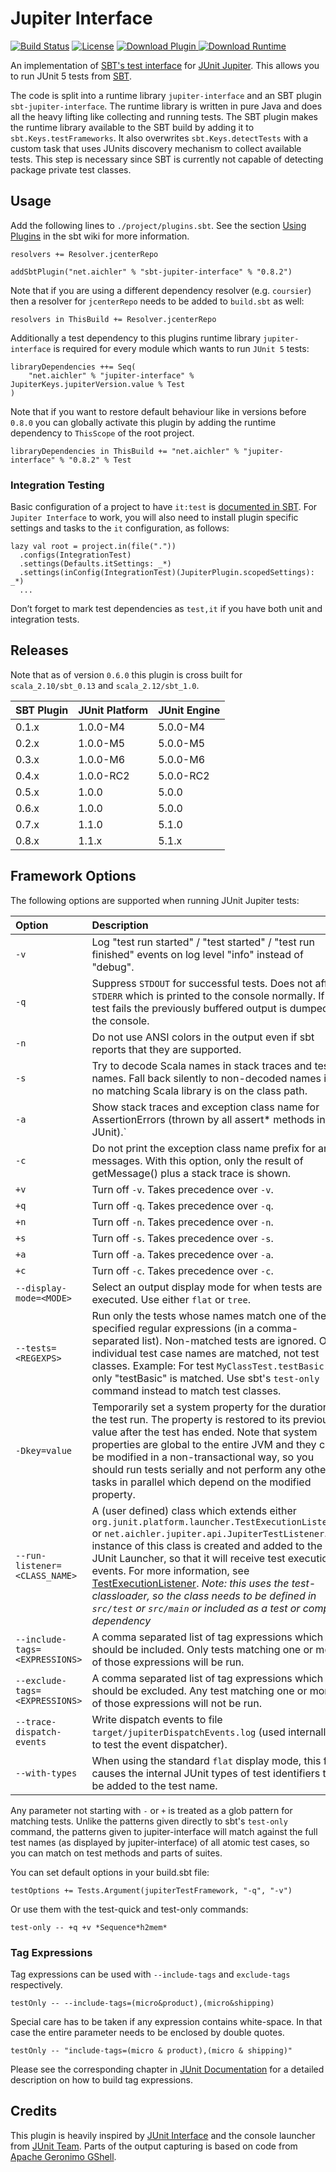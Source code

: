 Jupiter Interface
=================

[![Build Status](https://api.travis-ci.org/maichler/sbt-jupiter-interface.png?branch=master)](https://travis-ci.org/maichler/sbt-jupiter-interface)
[![License](https://img.shields.io/hexpm/l/plug.svg)](https://raw.githubusercontent.com/maichler/sbt-jupiter-interface/master/LICENSE)
 [ ![Download Plugin](https://api.bintray.com/packages/maichler/sbt-plugins/sbt-jupiter-interface/images/download.svg?version=0.8.2) ](https://bintray.com/maichler/sbt-plugins/sbt-jupiter-interface/0.8.2/link)
 [ ![Download Runtime](https://api.bintray.com/packages/maichler/maven/jupiter-interface/images/download.svg?version=0.8.2) ](https://bintray.com/maichler/maven/jupiter-interface/0.8.2/link)
 
An implementation of [SBT's test interface](https://github.com/sbt/test-interface) for [JUnit Jupiter](http://junit.org/junit5). This allows you to run JUnit 5 tests from [SBT](http://www.scala-sbt.org/).

The code is split into a runtime library `jupiter-interface` and an SBT plugin `sbt-jupiter-interface`. The runtime library is written in pure Java and does all the heavy lifting like collecting and running tests. The SBT plugin makes the runtime library available to the SBT build by adding it to `sbt.Keys.testFrameworks`. It also overwrites `sbt.Keys.detectTests` with a custom task that uses JUnits discovery mechanism to collect available tests. This step is necessary since SBT is currently not capable of detecting package private test classes.

## Usage

Add the following lines to `./project/plugins.sbt`. See the section [Using Plugins](http://www.scala-sbt.org/release/docs/Using-Plugins.html) in the sbt wiki for more information.

    resolvers += Resolver.jcenterRepo
    
    addSbtPlugin("net.aichler" % "sbt-jupiter-interface" % "0.8.2")
    
Note that if you are using a different dependency resolver (e.g. `coursier`) then a resolver for `jcenterRepo` needs to be added to `build.sbt` as well:

    resolvers in ThisBuild += Resolver.jcenterRepo
    
Additionally a test dependency to this plugins runtime library `jupiter-interface` is required for every module which wants to run `JUnit 5` tests:

    libraryDependencies ++= Seq(
        "net.aichler" % "jupiter-interface" % JupiterKeys.jupiterVersion.value % Test
    )

Note that if you want to restore default behaviour like in versions before `0.8.0` you can globally activate this plugin by adding the runtime dependency to `ThisScope` of the root project.

    libraryDependencies in ThisBuild += "net.aichler" % "jupiter-interface" % "0.8.2" % Test
    
### Integration Testing

Basic configuration of a project to have `it:test` is [documented in SBT](https://www.scala-sbt.org/0.13/docs/Testing.html#Integration+Tests). For `Jupiter Interface` to work, you will also need to install plugin specific settings and tasks to the `it` configuration, as follows:

```
lazy val root = project.in(file("."))
  .configs(IntegrationTest)
  .settings(Defaults.itSettings: _*)
  .settings(inConfig(IntegrationTest)(JupiterPlugin.scopedSettings): _*)
  ...
```
Don’t forget to mark test dependencies as `test,it` if you have both unit and integration tests.

## Releases

Note that as of version `0.6.0` this plugin is cross built for `scala_2.10/sbt_0.13` and `scala_2.12/sbt_1.0`.

 SBT Plugin      | JUnit Platform | JUnit Engine
:----------------|:---------------|:-------------
 0.1.x           | 1.0.0-M4       | 5.0.0-M4
 0.2.x           | 1.0.0-M5       | 5.0.0-M5
 0.3.x           | 1.0.0-M6       | 5.0.0-M6
 0.4.x           | 1.0.0-RC2      | 5.0.0-RC2
 0.5.x           | 1.0.0          | 5.0.0
 0.6.x           | 1.0.0          | 5.0.0
 0.7.x           | 1.1.0          | 5.1.0
 0.8.x           | 1.1.x          | 5.1.x
 
## Framework Options

The following options are supported when running JUnit Jupiter tests:

 Option                           | Description
:---------------------------------|:---------------------------------
 `-v`                             | Log "test run started" / "test started" / "test run finished" events on log level "info" instead of "debug".
 `-q`                             | Suppress `STDOUT` for successful tests. Does not affect `STDERR` which is printed to the console normally. If a test fails the previously buffered output is dumped to the console.
 `-n`                             | Do not use ANSI colors in the output even if sbt reports that they are supported.
 `-s`                             | Try to decode Scala names in stack traces and test names. Fall back silently to non-decoded names if no matching Scala library is on the class path.
 `-a`                             | Show stack traces and exception class name for AssertionErrors (thrown by all assert* methods in JUnit).`
 `-c`                             | Do not print the exception class name prefix for any messages. With this option, only the result of getMessage() plus a stack trace is shown.
 `+v`                             | Turn off `-v`. Takes precedence over `-v`.
 `+q`                             | Turn off `-q`. Takes precedence over `-q`.
 `+n`                             | Turn off `-n`. Takes precedence over `-n`.
 `+s`                             | Turn off `-s`. Takes precedence over `-s`.
 `+a`                             | Turn off `-a`. Takes precedence over `-a`.
 `+c`                             | Turn off `-c`. Takes precedence over `-c`.
 `--display-mode=<MODE>`          | Select an output display mode for when tests are executed. Use either `flat` or `tree`.
 `--tests=<REGEXPS>`              | Run only the tests whose names match one of the specified regular expressions (in a comma-separated list). Non-matched tests are ignored. Only individual test case names are matched, not test classes. Example: For test `MyClassTest.testBasic()` only "testBasic" is matched. Use sbt's `test-only` command instead to match test classes.
 `-Dkey=value`                    | Temporarily set a system property for the duration of the test run. The property is restored to its previous value after the test has ended. Note that system properties are global to the entire JVM and they can be modified in a non-transactional way, so you should run tests serially and not perform any other tasks in parallel which depend on the modified property.
 `--run-listener=<CLASS_NAME>`    | A (user defined) class which extends either `org.junit.platform.launcher.TestExecutionListener` or `net.aichler.jupiter.api.JupiterTestListener`. An instance of this class is created and added to the JUnit Launcher, so that it will receive test execution events. For more information, see [TestExecutionListener](http://junit.org/junit5/docs/current/api/org/junit/platform/launcher/TestExecutionListener.html). *Note: this uses the test-classloader, so the class needs to be defined in `src/test` or `src/main` or included as a test or compile dependency*
 `--include-tags=<EXPRESSIONS>`   | A comma separated list of tag expressions which should be included. Only tests matching one or more of those expressions will be run.
 `--exclude-tags=<EXPRESSIONS>`   | A comma separated list of tag expressions which should be excluded. Any test matching one or more of those expressions  will not be run.
 `--trace-dispatch-events`        | Write dispatch events to file `target/jupiterDispatchEvents.log` (used internally to test the event dispatcher).
 `--with-types`                   | When using the standard `flat` display mode, this flag causes the internal JUnit types of test identifiers to be added to the test name.

Any parameter not starting with `-` or `+` is treated as a glob pattern for matching tests. Unlike the patterns given directly to sbt's `test-only` command, the patterns given to jupiter-interface will match against the full test names (as displayed by jupiter-interface) of all atomic test cases, so you can match on test methods and parts of suites.

You can set default options in your build.sbt file:

    testOptions += Tests.Argument(jupiterTestFramework, "-q", "-v")

Or use them with the test-quick and test-only commands:

    test-only -- +q +v *Sequence*h2mem*
    
### Tag Expressions

Tag expressions can be used with `--include-tags` and `exclude-tags` respectively.

    testOnly -- --include-tags=(micro&product),(micro&shipping)
    
Special care has to be taken if any expression contains white-space. In that case the entire parameter needs to be enclosed by double quotes.

    testOnly -- "include-tags=(micro & product),(micro & shipping)"
    
Please see the corresponding chapter in [JUnit Documentation](https://junit.org/junit5/docs/current/user-guide/#running-tests-tag-expressions) for a detailed description on how to build tag expressions.

## Credits

This plugin is heavily inspired by [JUnit Interface](https://github.com/sbt/junit-interface) and the console launcher from [JUnit Team](https://github.com/junit-team/junit5). Parts of the output capturing is based on code from [Apache Geronimo GShell](http://geronimo.apache.org/gshell/index.html).
